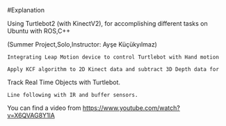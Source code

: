 #Explanation 

Using Turtlebot2 (with KinectV2), for accomplishing different tasks on Ubuntu with ROS,C++

(Summer Project,Solo,Instructor: Ayşe Küçükyılmaz)

    Integrating Leap Motion device to control Turtlebot with Hand motion

    Apply KCF algorithm to 2D Kinect data and subtract 3D Depth data for 
Track Real Time Objects with Turtlebot.

    Line following with IR and buffer sensors.


You can find a video from 
https://www.youtube.com/watch?v=X6QVAG8Y1lA
